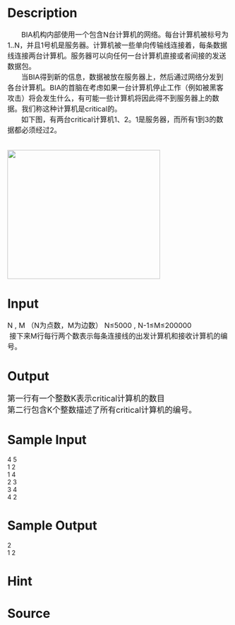 
# Description

<div class="content"><div><span style="font-size: medium">       BIA机构内部使用一个包含N台计算机的网络。每台计算机被标号为1..N，并且1号机是服务器。计算机被一些单向传输线连接着，每条数据线连接两台计算机。服务器可以向任何一台计算机直接或者间接的发送数据包。</span></div>
<div><span style="font-size: medium">       当BIA得到新的信息，数据被放在服务器上，然后通过网络分发到各台计算机。BIA的首脑在考虑如果一台计算机停止工作（例如被黑客攻击）将会发生什么，有可能一些计算机将因此得不到服务器上的数据。我们称这种计算机是critical的。</span></div>
<div><span style="font-size: medium">       如下图，有两台critical计算机1、2。1是服务器，而所有1到3的数据都必须经过2。</span></div>
<div><span style="font-size: medium"> </span></div>
<p><img height="292" alt="" width="346" src="/source/bzoj/3541/img/aHR0cHM6Ly9seWRzeS5jb20vSnVkZ2VPbmxpbmUvdXBsb2FkLzIwMTQwNC8yMi5qcGc=.jpg"/></p></div>

# Input

<div class="content"><p><span style="font-size: medium">N , M （N为点数，M为边数） N≤5000 , N-1≤M≤200000<br/>
 接下来M行每行两个数表示每条连接线的出发计算机和接收计算机的编号。<br/>
</span></p></div>

# Output

<div class="content"><p><font size="4">第一行有一个整数K表示critical计算机的数目<br/>
第二行包含K个整数描述了所有critical计算机的编号。<br/>
</font></p></div>

# Sample Input

<div class="content"><span class="sampledata">4 5<br/>
1 2<br/>
1 4<br/>
2 3<br/>
3 4<br/>
4 2<br/>
</span></div>

# Sample Output

<div class="content"><span class="sampledata">2<br/>
1 2</span></div>

# Hint

<div class="content"><p></p></div>

# Source

<div class="content"><p><a href="problemset.php?search="></a></p></div>

